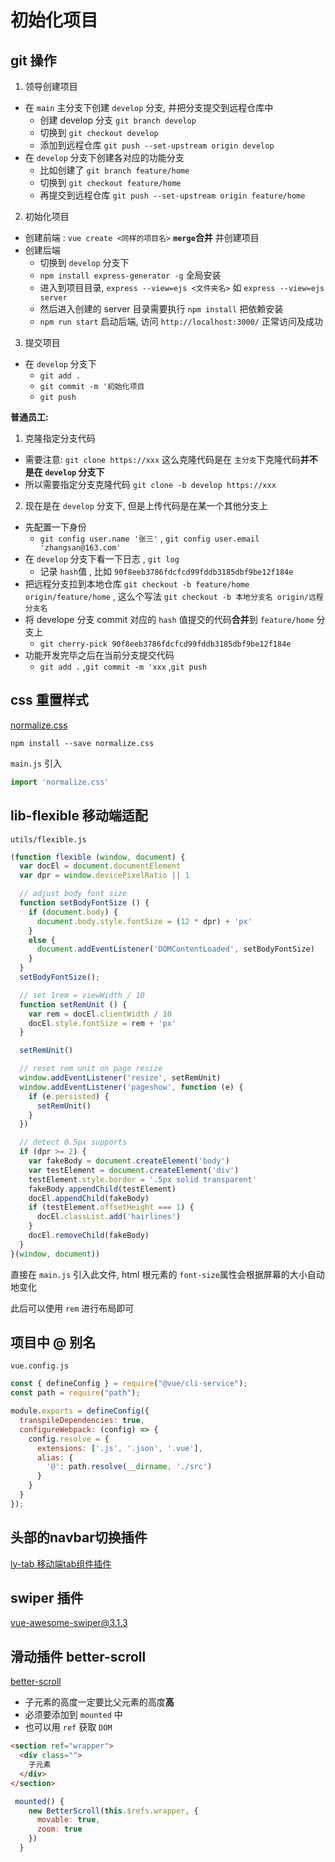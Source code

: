 # 初始化项目
## git 操作

1. 领导创建项目
* 在 `main` 主分支下创建 `develop` 分支, 并把分支提交到远程仓库中
   * 创建 develop 分支 `git branch develop`
   * 切换到 `git checkout develop`
   * 添加到远程仓库 `git push --set-upstream origin develop`
* 在 `develop` 分支下创建各对应的功能分支
   * 比如创建了 `git branch feature/home` 
   * 切换到 `git checkout feature/home`
   * 再提交到远程仓库 `git push --set-upstream origin feature/home`
2. 初始化项目
* 创建前端 : `vue create <同样的项目名>` **`merge`合并** 并创建项目
* 创建后端
  * 切换到 `develop` 分支下
  * `npm install express-generator -g` 全局安装
  * 进入到项目目录, `express --view=ejs <文件夹名>` 如 `express --view=ejs server`
  * 然后进入创建的 server 目录需要执行 `npm install` 把依赖安装
  * `npm run start` 启动后端, 访问 `http://localhost:3000/` 正常访问及成功
3. 提交项目
* 在 `develop` 分支下
   * `git add .`
   * `git commit -m '初始化项目`
   * `git push`

**普通员工:** 
1. 克隆指定分支代码
* 需要注意: `git clone https://xxx` 这么克隆代码是在 `主分支`下克隆代码**并不是在 `develop` 分支下**
* 所以需要指定分支克隆代码  `git clone -b develop https://xxx`

2. 现在是在 `develop` 分支下, 但是上传代码是在某一个其他分支上
* 先配置一下身份 
  * `git config user.name '张三'` , `git config user.email 'zhangsan@163.com'`
* 在 `develop` 分支下看一下日志 , `git log` 
  * 记录 `hash`值 , 比如  `90f8eeb3786fdcfcd99fddb3185dbf9be12f184e`
* 把远程分支拉到本地仓库 `git checkout -b feature/home origin/feature/home` , 这么个写法 `git checkout -b 本地分支名 origin/远程分支名`
* 将 develope 分支 commit 对应的 `hash` 值提交的代码**合并**到 `feature/home` 分支上
   * `git cherry-pick 90f8eeb3786fdcfcd99fddb3185dbf9be12f184e`
* 功能开发完毕之后在当前分支提交代码
   * `git add .` ,`git commit -m 'xxx` ,`git push`
## css 重置样式
[normalize.css](https://github.com/necolas/normalize.css)

```shell
npm install --save normalize.css
```

`main.js` 引入 
```js
import 'normalize.css'
```
## lib-flexible 移动端适配
`utils/flexible.js`
```js
(function flexible (window, document) {
  var docEl = document.documentElement
  var dpr = window.devicePixelRatio || 1

  // adjust body font size
  function setBodyFontSize () {
    if (document.body) {
      document.body.style.fontSize = (12 * dpr) + 'px'
    }
    else {
      document.addEventListener('DOMContentLoaded', setBodyFontSize)
    }
  }
  setBodyFontSize();

  // set 1rem = viewWidth / 10
  function setRemUnit () {
    var rem = docEl.clientWidth / 10
    docEl.style.fontSize = rem + 'px'
  }

  setRemUnit()

  // reset rem unit on page resize
  window.addEventListener('resize', setRemUnit)
  window.addEventListener('pageshow', function (e) {
    if (e.persisted) {
      setRemUnit()
    }
  })

  // detect 0.5px supports
  if (dpr >= 2) {
    var fakeBody = document.createElement('body')
    var testElement = document.createElement('div')
    testElement.style.border = '.5px solid transparent'
    fakeBody.appendChild(testElement)
    docEl.appendChild(fakeBody)
    if (testElement.offsetHeight === 1) {
      docEl.classList.add('hairlines')
    }
    docEl.removeChild(fakeBody)
  }
}(window, document))
```
直接在 `main.js` 引入此文件, html 根元素的 `font-size`属性会根据屏幕的大小自动地变化

此后可以使用 `rem` 进行布局即可
## 项目中 @ 别名
`vue.config.js`
```js
const { defineConfig } = require("@vue/cli-service");
const path = require("path");

module.exports = defineConfig({
  transpileDependencies: true,
  configureWebpack: (config) => {
    config.resolve = {
      extensions: ['.js', '.json', '.vue'],
      alias: {
        '@': path.resolve(__dirname, './src')
      }
    }
  }
});
```
## 头部的navbar切换插件
[ly-tab 移动端tab组件插件](https://github.com/ScoutYin/ly-tab)

## swiper 插件
[vue-awesome-swiper@3.1.3](https://github.com/surmon-china/vue-awesome-swiper/tree/v3.1.3)
## 滑动插件 better-scroll
[better-scroll](https://github.com/ustbhuangyi/better-scroll)

* 子元素的高度一定要比父元素的高度**高**
* 必须要添加到 `mounted` 中
* 也可以用 `ref` 获取 `DOM`

```html
<section ref="wrapper">
  <div class="">
    子元素
  </div>
</section>
```
```js
 mounted() {
    new BetterScroll(this.$refs.wrapper, {
      movable: true,
      zoom: true
    })
  }
```
